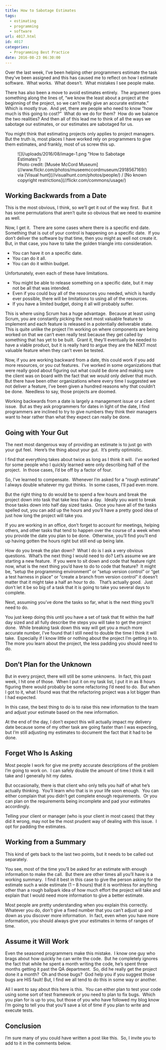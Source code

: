 ```yaml
---
title: How to Sabotage Estimates
tags:
  - estimating
  - programming
  - software
url: 4017.html
id: 4017
categories:
  - Programming Best Practice
date: 2016-08-23 06:30:00
---
```


Over the last week, I’ve been helping other programmers estimate the task they’ve been assigned and this has caused me to reflect on how I estimate software.  What works.  What doesn’t.  What mistakes I see people make.

There has also been a move to avoid estimates entirely.  The argument goes something along the lines of, “we know the least about a project at the beginning of the project, so we can’t really give an accurate estimate.”  Which is mostly true.  And yet, there are people who need to know “how much is this going to cost?”  What do we do for them?  How do we balance the two realities? And then all of this lead me to think of all the ways we sabotage our estimates, or our estimates are sabotaged for us.

You might think that estimating projects only applies to project managers.  But the truth is, most places I have worked rely on programmers to give them estimates, and frankly, most of us screw this up.

<figure>![](/uploads/2016/08/image-1.png "How to Sabotage Estimates")<figcaption>Photo credit: [Musée McCord Museum](//www.flickr.com/photos/museemccordmuseum/2918567169/) via [Visual hunt](//visualhunt.com/photos/people/) / [No known copyright restrictions](//flickr.com/commons/usage/)</figcaption></figure>

<!-- more -->

Working Backwards from a Date
-----------------------------

This is the most obvious, I think, so we’ll get it out of the way first.  But it has some permutations that aren’t quite so obvious that we need to examine as well.

Now, I get it.  There are some cases where there is a specific end date.  Something that is out of your control is happening on a specific date.  If you don’t deliver the software by that time, then you might as well not create it.  But, in that case, you have to take the golden triangle into consideration.

*   You can have it on a specific date.
*   You can do it all.
*   You can do it within budget.

Unfortunately, even each of these have limitations.

*   You might be able to release something on a specific date, but it may not be all that was intended.
*   Even if you could buy all of the resources you needed, which is hardly ever possible, there will be limitations to using all of the resources.
*   If you have a limited budget, doing it all will probably suffer.

This is where using Scrum has a huge advantage.  Because at least using Scrum, you are constantly picking the next most valuable feature to implement and each feature is released in a potentially deliverable state.  This is quite unlike the project I’m working on where components are being worked on that we can’t even really test because they get called by something that has yet to be built.  Grant it, they’ll eventually be needed to have a viable product, but it is really hard to argue they are the NEXT most valuable feature when they can’t even be tested.

Now, if you are working backward from a date, this could work if you add more resources, or you cut features.  I’ve worked in some organizations that were really good about figuring out what could be done and making sure the client was on board with the fact that we would only deliver that much.  But there have been other organizations where every time I suggested we not deliver a feature, I’ve been given a hundred reasons why that couldn’t be done.  Needless to say, those projects are doomed.

Working backwards from a date is largely a management issue or a client issue.  But as they ask programmers for dates in light of the date, I find programmers are inclined to try to give numbers they think their managers want to hear rather than what they expect can really be done.

Going with Your Gut
-------------------

The next most dangerous way of providing an estimate is to just go with your gut feel.  Here’s the thing about your gut.  It’s pretty optimistic.

I find that everything takes about twice as long as I think it will.  I’ve worked for some people who I quickly learned were only describing half of the project.  In those cases, I’d be off by a factor of four.

So, I’ve learned to compensate.  Whenever I’m asked for a “rough estimate” I always double whatever my gut thinks.  In some cases, I’ll pad even more.

But the right thing to do would be to spend a few hours and break the project down into task that take less than a day.  Ideally you want to break those tasks down into half day sized tasks.  Once you have all of the tasks spelled out, you can add up the hours and you’ll have a pretty good idea of just how long the project will take you.

If you are working in an office, don’t forget to account for meetings, helping others, and other tasks that tend to happen over the course of a week when you provide the date you plan to be done.  Otherwise, you’ll find you’ll end up having gotten the hours right but still end up being late.

How do you break the plan down?  What I do is I ask a very obvious questions.  What’s the next thing I would need to do? Let’s assume we are starting a new feature.  If you were to sit down and code that feature right now, what is the next thing you’d have to do to code that feature?  It might be, “setup the programming environment” or “setup version control” or “get a test harness in place” or “create a branch from version control” it doesn’t matter that it might take a half an hour to do.   That’s actually good.  Just don’t let it be so big of a task that it is going to take you several days to complete.

Next, assuming you’ve done the tasks so far, what is the next thing you’ll need to do.

You just keep doing this until you have a set of task that fit within the half day sized and all fully describe the steps you will take to get the project done.  While breaking task down this way will get you a much more accurate number, I’ve found that I still need to double the time I think it will take.  Especially if I know little or nothing about the project I’m getting in to.  The more you learn about the project, the less padding you should need to do.

Don’t Plan for the Unknown
--------------------------

But in every project, there will still be some unknowns.  In fact, this past week, I hit one of those.  When I put it on my task list, I put it in as 8 hours figuring there would probably be some refactoring I’d need to do.  But when I got to it, what I found was that the refactoring project was a lot bigger than I had expected.

In this case, the best thing to do is to raise this new information to the team and adjust your estimate based on the new information.

At the end of the day, I don’t expect this will actually impact my delivery date because some of my other task are going faster than I was expecting, but I’m still adjusting my estimates to document the fact that it had to be done.

Forget Who Is Asking
--------------------

Most people I work for give me pretty accurate descriptions of the problem I’m going to work on.  I can safely double the amount of time I think it will take and I generally hit my dates.

But occasionally, there is that client who only tells you half of what he’s actually thinking.  You’ll learn who that is in your life soon enough.  You can either complain that you didn’t get complete enough requirements.  Or you can plan on the requirements being incomplete and pad your estimates accordingly.

Telling your client or manager (who is your client in most cases) that they did it wrong, may not be the most prudent way of dealing with this issue.  I opt for padding the estimates.

Working from a Summary
----------------------

This kind of gets back to the last two points, but it needs to be called out separately.

You see, most of the time you’ll be asked for an estimate with enough information to make the call.  But there are other times all you’ll have is a working summary.  I find it best in this case to give the person asking for the estimate such a wide estimate (1 – 8 hours) that it is worthless for anything other than a rough ballpark idea of how much effort the project will take and explain that I would need more information to give a better estimate.

Most people are pretty understanding when you explain this correctly.  Whatever you do, don’t give a fixed number that you can’t adjust up and down as you discover more information.  In fact, even when you have more information, you should always give your estimates in terms of ranges of time.

Assume it Will Work
-------------------

Even the seasoned programmers make this mistake.  I know one guy who brags about how quickly he can write the code.  But he completely ignores the fact that while he spent a month writing the code, he’s spent three months getting it past the QA department.  So, did he really get the project done it a month?  Oh and those bugs?  God help you if you suggest those bugs are HIS fault! But, I find we all tend to do this in some way or another.

All I want to say about this here is this.  You can either plan to test your code using some sort of test framework or you need to plan to fix bugs.  Which you plan for is up to you, but those of you who have followed my blog know I’m going to tell you that you’ll save a lot of time if you plan to write and execute tests.

Conclusion
----------

I’m sure many of you could have written a post like this.  So, I invite you to add to it in the comments below.
